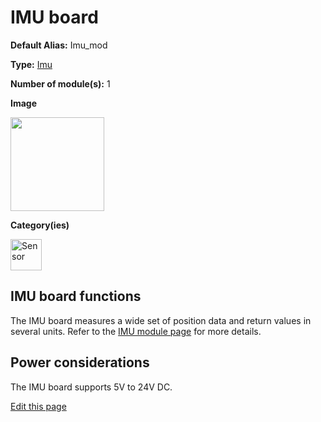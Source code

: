 # IMU board
<div class="cust_sheet" markdown="1">
<p class="cust_sheet-title" markdown="1"><strong>Default Alias:</strong> Imu_mod</p>
<p class="cust_sheet-title" markdown="1"><strong>Type:</strong> <a href="/_pages/modules/modules_list/imu.md">Imu</a></p>
<p class="cust_sheet-title" markdown="1"><strong>Number of module(s):</strong> 1</p>
<p class="cust_sheet-title" markdown="1"><strong>Image</strong></p>
<p class="cust_indent" markdown="1"><img height="150" src="{{img_path}}/imu-module.png"></p>
<p class="cust_sheet-title" markdown="1"><strong>Category(ies)</strong></p>
<p class="cust_indent" markdown="1">
<img height="50" src="{{img_path}}/sticker-sensor.png" title="Sensor">
</p>
</div>

## IMU board functions
The IMU board measures a wide set of position data and return values in several units. Refer to the [IMU module page](../../modules/modules_list/imu.md) for more details.

## Power considerations
The IMU board supports 5V to 24V DC.

<div class="cust_edit_page"><a href="https://{{gh_path}}{{boards_path}}/imu.md">Edit this page</a></div>
